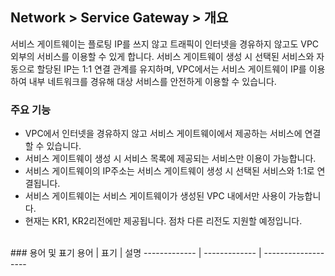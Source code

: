 ## Network > Service Gateway > 개요

서비스 게이트웨이는 플로팅 IP를 쓰지 않고 트래픽이 인터넷을 경유하지 않고도 VPC 외부의 서비스를 이용할 수 있게 합니다. 서비스 게이트웨이 생성 시 선택된 서비스와 자동으로 할당된 IP는 1:1 연결 관계를 유지하며, VPC에서는 서비스 게이트웨이 IP를 이용하여 내부 네트워크를 경유해 대상 서비스를 안전하게 이용할 수 있습니다. 

### 주요 기능
* VPC에서 인터넷을 경유하지 않고 서비스 게이트웨이에서 제공하는 서비스에 연결할 수 있습니다.
* 서비스 게이트웨이 생성 시 서비스 목록에 제공되는 서비스만 이용이 가능합니다.
* 서비스 게이트웨이의 IP주소는 서비스 게이트웨이 생성 시 선택된 서비스와 1:1로 연결됩니다.
* 서비스 게이트웨이는 서비스 게이트웨이가 생성된 VPC 내에서만 사용이 가능합니다.
* 현재는 KR1, KR2리전에만 제공됩니다. 점차 다른 리전도 지원할 예정입니다.

<br>
### 용어 및 표기
용어  | 표기 | 설명
------------- | ------------- | -------------------
